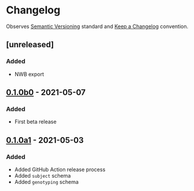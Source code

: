 # Changelog

Observes [Semantic Versioning](https://semver.org/spec/v2.0.0.html) standard and [Keep a Changelog](https://keepachangelog.com/en/1.0.0/) convention.

## [unreleased] 
### Added
+ NWB export


## [0.1.0b0] - 2021-05-07
### Added
+ First beta release


## [0.1.0a1] - 2021-05-03
### Added 
+ Added GitHub Action release process
+ Added `subject` schema
+ Added `genotyping` schema


[0.1.0b0]: https://github.com/datajoint/element-animal/compare/0.1.0a1...0.1.0b0
[0.1.0a1]: https://github.com/datajoint/element-animal/releases/tag/0.1.0a1
